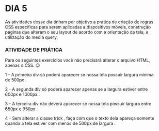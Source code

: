 # DIA 5

As atividades desse dia tinham por objetivo a pratica de criação de regras CSS específicas para serem aplicadas a dispositivos móveis, construção páginas que alteram o seu layout de acordo com a orientação da tela, e utilização do media query.


### ATIVIDADE DE PRÁTICA

Para os seguintes exercícios você não precisará alterar o arquivo HTML, apenas o CSS. 😉

1 - A primeira div só poderá aparecer se nossa tela possuir largura mínima de 500px .

2 - A segunda div só poderá aparecer apenas se a largura estiver entre 600px e 1000px .

3 - A terceira div não deverá aparecer se nossa tela possuir largura entre 650px e 950px .

4 - Sem alterar a classe trick , faça com que o texto dela apareça somente quando a tela estiver com menos de 500px de largura .

